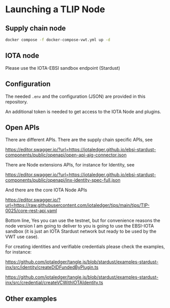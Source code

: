 # Launching a TLIP Node

## Supply chain node

```sh
docker compose -f docker-compose-vwt.yml up -d
```

## IOTA node

Please use the IOTA-EBSI sandbox endpoint (Stardust)

## Configuration

The needed `.env` and the configuration (JSON) are provided in this repository. 

An additional token is needed to get access to the IOTA Node and plugins. 


## Open APIs

There are different APIs. There are the supply chain specific APIs, see 

https://editor.swagger.io/?url=https://iotaledger.github.io/ebsi-stardust-components/public/openapi/open-api-aig-connector.json 

There are Node extensions APIs, for instance for Identity, see 

https://editor.swagger.io/?url=https://iotaledger.github.io/ebsi-stardust-components/public/openapi/inx-identity-spec-full.json

And there are the core IOTA Node APIs

https://editor.swagger.io/?url=https://raw.githubusercontent.com/iotaledger/tips/main/tips/TIP-0025/core-rest-api.yaml 

Bottom line, Yes you can use the testnet, but for convenience reasons the node version I am going to deliver to you is going to use the EBSI-IOTA sandbox 
(it is just an IOTA Stardust network but ready to be used by the VWT use case). 

For creating identities and verifiable credentials please check the examples, for instance:

https://github.com/iotaledger/tangle.js/blob/stardust/examples-stardust-inx/src/identity/createDIDFundedByPlugin.ts 

https://github.com/iotaledger/tangle.js/blob/stardust/examples-stardust-inx/src/credential/createVCWithIOTAIdentity.ts


## Other examples


